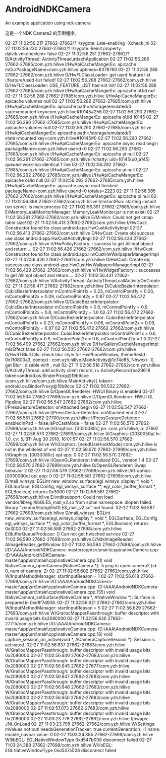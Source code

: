 # AndroidNDKCamera
An example application using ndk camera

这是一个NDK Camera2 的示例程序。


02-27 11:02:56.217 27662-27662/? I/zygote: Late-enabling -Xcheck:jni
02-27 11:02:56.230 27662-27662/? I/zygote: Reinit property: dalvik.vm.checkjni= false
02-27 11:02:56.251 27662-27662/? D/ActivityThread: ActivityThread,attachApplication
02-27 11:02:56.286 27662-27685/com.yzh.hilive I/HwApiCacheMangerEx: apicache mCurPackageName=com.yzh.hilive uptimes=8378760
02-27 11:02:56.288 27662-27662/com.yzh.hilive D/HwFLClassLoader: get used feature list :/feature/used-list failed!
02-27 11:02:56.288 27662-27662/com.yzh.hilive D/HwFLClassLoader: USE_FEATURE_LIST had not init! 
02-27 11:02:56.288 27662-27685/com.yzh.hilive I/HwApiCacheMangerEx: apicache oUid null
02-27 11:02:56.288 27662-27685/com.yzh.hilive I/HwApiCacheMangerEx: apicache volumes null
02-27 11:02:56.289 27662-27685/com.yzh.hilive I/HwApiCacheMangerEx: apicache path=/storage/emulated/0 state=mounted key=com.yzh.hilive#10145#256
02-27 11:02:56.290 27662-27685/com.yzh.hilive I/HwApiCacheMangerEx: apicache oUid 10145
02-27 11:02:56.290 27662-27685/com.yzh.hilive I/HwApiCacheMangerEx: apicache volumes null
02-27 11:02:56.290 27662-27685/com.yzh.hilive I/HwApiCacheMangerEx: apicache path=/storage/emulated/0 state=mounted key=com.yzh.hilive#10145#0
02-27 11:02:56.290 27662-27685/com.yzh.hilive I/HwApiCacheMangerEx: apicache async read begin packageName=com.yzh.hilive userid=0
02-27 11:02:56.290 27662-27685/com.yzh.hilive I/HwApiCacheMangerEx: apicache pi null
02-27 11:02:56.291 27662-27685/com.yzh.hilive I/chatty: uid=10145(u0_a145) queued-work-loo identical 1 line
02-27 11:02:56.292 27662-27685/com.yzh.hilive I/HwApiCacheMangerEx: apicache pi null
02-27 11:02:56.292 27662-27685/com.yzh.hilive I/HwApiCacheMangerEx: apicache oUid null
02-27 11:02:56.293 27662-27685/com.yzh.hilive I/HwApiCacheMangerEx: apicache async read finished packageName=com.yzh.hilive userid=0 totalus=2223
02-27 11:02:56.385 27662-27662/com.yzh.hilive I/HwApiCacheMangerEx: apicache pi null
02-27 11:02:56.389 27662-27662/com.yzh.hilive I/InstantRun: starting instant run server: is main process
02-27 11:02:56.391 27662-27685/com.yzh.hilive E/MemoryLeakMonitorManager: MemoryLeakMonitor.jar is not exist!
02-27 11:02:56.391 27662-27662/com.yzh.hilive E/Minikin: Could not get cmap table size!
02-27 11:02:56.413 27662-27662/com.yzh.hilive I/HwCust: Constructor found for class android.app.HwCustActivityImpl
02-27 11:02:56.413 27662-27662/com.yzh.hilive D/HwCust: Create obj success use class android.app.HwCustActivityImpl
02-27 11:02:56.424 27662-27662/com.yzh.hilive V/HwPolicyFactory: : success to get AllImpl object and return....
02-27 11:02:56.426 27662-27662/com.yzh.hilive I/HwCust: Constructor found for class android.app.HwCustHwWallpaperManagerImpl
02-27 11:02:56.426 27662-27662/com.yzh.hilive D/HwCust: Create obj success use class android.app.HwCustHwWallpaperManagerImpl
02-27 11:02:56.429 27662-27662/com.yzh.hilive V/HwWidgetFactory: : successes to get AllImpl object and return....
02-27 11:02:56.431 27662-27662/com.yzh.hilive V/ActivityThread: ActivityThread,callActivityOnCreate
02-27 11:02:56.471 27662-27662/com.yzh.hilive D/CubicBezierInterpolator: CubicBezierInterpolator  mControlPoint1x = 0.23, mControlPoint1y = 0.06, mControlPoint2x = 0.09, mControlPoint2y = 0.97
02-27 11:02:56.472 27662-27662/com.yzh.hilive D/CubicBezierInterpolator: CubicBezierInterpolator  mControlPoint1x = 0.6, mControlPoint1y = 0.9, mControlPoint2x = 0.8, mControlPoint2y = 1.0
02-27 11:02:56.472 27662-27662/com.yzh.hilive D/CubicBezierInterpolator: CubicBezierInterpolator  mControlPoint1x = 0.23, mControlPoint1y = 0.06, mControlPoint2x = 0.09, mControlPoint2y = 0.97
02-27 11:02:56.472 27662-27662/com.yzh.hilive D/CubicBezierInterpolator: CubicBezierInterpolator  mControlPoint1x = 0.6, mControlPoint1y = 0.9, mControlPoint2x = 0.8, mControlPoint2y = 1.0
02-27 11:02:56.499 27662-27662/com.yzh.hilive D/HwGalleryCacheManagerImpl: mIsEffect:false
02-27 11:02:56.505 27662-27662/com.yzh.hilive D/HwRTBlurUtils: check blur style for HwPhoneWindow, themeResId : 0x7f0800a3, context : com.yzh.hilive.MainActivity@1c74d85, Nhwext : 0, get Blur : disable with , null
02-27 11:02:56.516 27662-27662/com.yzh.hilive D/ActivityThread: add activity client record, r= ActivityRecord{be29618 token=android.os.BinderProxy@19b9cce {com.yzh.hilive/com.yzh.hilive.MainActivity}} token= android.os.BinderProxy@19b9cce
02-27 11:02:56.532 27662-27662/com.yzh.hilive D/OpenGLRenderer:   HWUI Binary is  enabled
02-27 11:02:56.534 27662-27699/com.yzh.hilive D/OpenGLRenderer: HWUI GL Pipeline
02-27 11:02:56.547 27662-27662/com.yzh.hilive I/PressGestureDetector: onAttached begin
02-27 11:02:56.547 27662-27662/com.yzh.hilive I/PressGestureDetector: onAttached end
02-27 11:02:56.551 27662-27700/com.yzh.hilive I/PressGestureDetector: enabledInPad = false,isPcCastMode = false
02-27 11:02:56.570 27662-27699/com.yzh.hilive I/iGraphics: [0020080c] pn: com.yzh.hilive, p: 27662
02-27 11:02:56.570 27662-27699/com.yzh.hilive I/iGraphics: [0030050a] lv: 1.0, cv: 5, BT: Aug 30 2018, 16:01:57
02-27 11:02:56.570 27662-27699/com.yzh.hilive W/iGraphics: [needUseHookMode] com.yzh.hilive is not in the whitelist of xml
02-27 11:02:56.570 27662-27699/com.yzh.hilive I/iGraphics: [0030080c] opt app: 0
02-27 11:02:56.570 27662-27699/com.yzh.hilive I/OpenGLRenderer: Initialized EGL, version 1.4
02-27 11:02:56.570 27662-27699/com.yzh.hilive D/OpenGLRenderer: Swap behavior 2
02-27 11:02:56.579 27662-27698/com.yzh.hilive I/iGraphics: [0030080c] opt app: 0
02-27 11:02:56.581 27662-27698/com.yzh.hilive D/mali_winsys: EGLint new_window_surface(egl_winsys_display *, void *, EGLSurface, EGLConfig, egl_winsys_surface **, egl_color_buffer_format *, EGLBoolean) returns 0x3000
02-27 11:02:56.581 27662-27698/com.yzh.hilive E/vndksupport: Could not load vendor/lib/egl/libGLES_mali_v2.so from sphal namespace: dlopen failed: library "vendor/lib/egl/libGLES_mali_v2.so" not found.
02-27 11:02:56.587 27662-27699/com.yzh.hilive D/mali_winsys: EGLint new_window_surface(egl_winsys_display *, void *, EGLSurface, EGLConfig, egl_winsys_surface **, egl_color_buffer_format *, EGLBoolean) returns 0x3000
02-27 11:02:56.588 27662-27698/com.yzh.hilive E/BufferQueueProducer: [] Can not get hwsched service
02-27 11:02:56.590 27662-27698/com.yzh.hilive E/NdkImageReader: AImageReader_getWindow
02-27 11:02:56.594 27662-27698/com.yzh.hilive I/D:\AAA\AndroidNDKCamera-master\app\src\main\cpp\nativeCamera.cpp: (D:\AAA\AndroidNDKCamera-master\app\src\main\cpp\nativeCamera.cpp:51) void NativeCamera_openCamera(NativeCamera *): 
                                                                                                                  Trying to open camera2 (id: 0, num of camera: 2)
02-27 11:02:56.602 27662-27662/com.yzh.hilive W/InputMethodManager: startInputReason = 1
02-27 11:02:56.618 27662-27698/com.yzh.hilive I/D:\AAA\AndroidNDKCamera-master\app\src\main\cpp\nativeCamera.cpp: (D:\AAA\AndroidNDKCamera-master\app\src\main\cpp\nativeCamera.cpp:155) void NativeCamera_setSurface(NativeCamera *, ANativeWindow *): 
                                                                                                                  Surface is prepared in 0xd8f7d008.
02-27 11:02:56.621 27662-27662/com.yzh.hilive W/InputMethodManager: startInputReason = 5
02-27 11:02:56.629 27662-27683/com.yzh.hilive W/GrallocMapperPassthrough: buffer descriptor with invalid usage bits 0x2080000
02-27 11:02:56.630 27662-27715/com.yzh.hilive I/D:\AAA\AndroidNDKCamera-master\app\src\main\cpp\nativeCamera.cpp: (D:\AAA\AndroidNDKCamera-master\app\src\main\cpp\nativeCamera.cpp:18) void capture_session_on_active(void *, ACameraCaptureSession *): 
                                                                                                                  Session is activated.
02-27 11:02:56.637 27662-27683/com.yzh.hilive W/GrallocMapperPassthrough: buffer descriptor with invalid usage bits 0x2080000
02-27 11:02:56.640 27662-27683/com.yzh.hilive W/GrallocMapperPassthrough: buffer descriptor with invalid usage bits 0x2080000
02-27 11:02:56.645 27662-27677/com.yzh.hilive W/GrallocMapperPassthrough: buffer descriptor with invalid usage bits 0x2080000
02-27 11:02:56.647 27662-27683/com.yzh.hilive W/GrallocMapperPassthrough: buffer descriptor with invalid usage bits 0x2080000
02-27 11:02:56.648 27662-27683/com.yzh.hilive W/GrallocMapperPassthrough: buffer descriptor with invalid usage bits 0x2080000
02-27 11:02:56.650 27662-27683/com.yzh.hilive W/GrallocMapperPassthrough: buffer descriptor with invalid usage bits 0x2080000
02-27 11:02:57.073 27662-27683/com.yzh.hilive W/GrallocMapperPassthrough: buffer descriptor with invalid usage bits 0x2080000
02-27 11:03:23.778 27662-27662/com.yzh.hilive I/hwaps: JNI_OnLoad
02-27 11:03:23.795 27662-27662/com.yzh.hilive W/Settings: mValues not put! needsGenerationTracker: true currentGeneration: -1 name: enable_navbar value: 0
02-27 11:03:24.385 27662-27698/com.yzh.hilive W/libEGL: EGLNativeWindowType 0xd547b008 disconnect failed
02-27 11:03:24.388 27662-27699/com.yzh.hilive W/libEGL: EGLNativeWindowType 0xd547a008 disconnect failed
